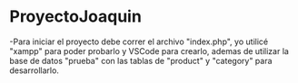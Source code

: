 # ProyectoJoaquin

-Para iniciar el proyecto debe correr el archivo "index.php", yo utilicé "xampp" para poder probarlo y VSCode para crearlo, ademas de utilizar la base de datos "prueba" con las tablas de "product" y "category" para desarrollarlo.
